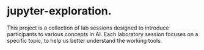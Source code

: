 # jupyter-exploration.

This project is a collection of lab sessions designed to introduce participants to various concepts in AI. Each laboratory session focuses on a specific topic, to help us better understand the working tools.
